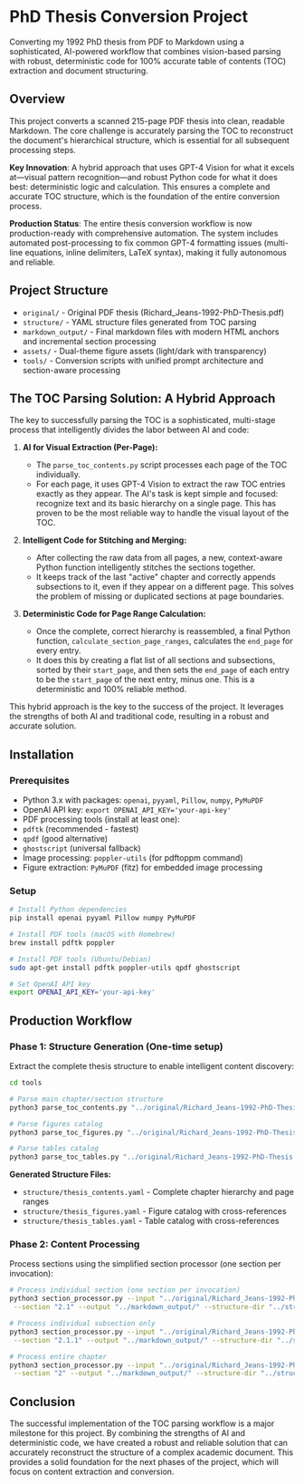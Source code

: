 # PhD Thesis Conversion Project

Converting my 1992 PhD thesis from PDF to Markdown using a sophisticated, AI-powered workflow that combines vision-based parsing with robust, deterministic code for 100% accurate table of contents (TOC) extraction and document structuring.

## Overview

This project converts a scanned 215-page PDF thesis into clean, readable Markdown. The core challenge is accurately parsing the TOC to reconstruct the document's hierarchical structure, which is essential for all subsequent processing steps.

**Key Innovation**: A hybrid approach that uses GPT-4 Vision for what it excels at—visual pattern recognition—and robust Python code for what it does best: deterministic logic and calculation. This ensures a complete and accurate TOC structure, which is the foundation of the entire conversion process.

**Production Status**: The entire thesis conversion workflow is now production-ready with comprehensive automation. The system includes automated post-processing to fix common GPT-4 formatting issues (multi-line equations, inline delimiters, LaTeX syntax), making it fully autonomous and reliable.

## Project Structure

- `original/` - Original PDF thesis (Richard_Jeans-1992-PhD-Thesis.pdf)
- `structure/` - YAML structure files generated from TOC parsing
- `markdown_output/` - Final markdown files with modern HTML anchors and incremental section processing
 - `assets/` - Dual-theme figure assets (light/dark with transparency)
- `tools/` - Conversion scripts with unified prompt architecture and section-aware processing

## The TOC Parsing Solution: A Hybrid Approach

The key to successfully parsing the TOC is a sophisticated, multi-stage process that intelligently divides the labor between AI and code:

1.  **AI for Visual Extraction (Per-Page):**
    *   The `parse_toc_contents.py` script processes each page of the TOC individually.
    *   For each page, it uses GPT-4 Vision to extract the raw TOC entries exactly as they appear. The AI's task is kept simple and focused: recognize text and its basic hierarchy on a single page. This has proven to be the most reliable way to handle the visual layout of the TOC.

2.  **Intelligent Code for Stitching and Merging:**
    *   After collecting the raw data from all pages, a new, context-aware Python function intelligently stitches the sections together.
    *   It keeps track of the last "active" chapter and correctly appends subsections to it, even if they appear on a different page. This solves the problem of missing or duplicated sections at page boundaries.

3.  **Deterministic Code for Page Range Calculation:**
    *   Once the complete, correct hierarchy is reassembled, a final Python function, `calculate_section_page_ranges`, calculates the `end_page` for every entry.
    *   It does this by creating a flat list of all sections and subsections, sorted by their `start_page`, and then sets the `end_page` of each entry to be the `start_page` of the next entry, minus one. This is a deterministic and 100% reliable method.

This hybrid approach is the key to the success of the project. It leverages the strengths of both AI and traditional code, resulting in a robust and accurate solution.

## Installation

### Prerequisites
- Python 3.x with packages: `openai`, `pyyaml`, `Pillow`, `numpy`, `PyMuPDF`
- OpenAI API key: `export OPENAI_API_KEY='your-api-key'`
- PDF processing tools (install at least one):
 - `pdftk` (recommended - fastest)
 - `qpdf` (good alternative)
 - `ghostscript` (universal fallback)
- Image processing: `poppler-utils` (for pdftoppm command)
- Figure extraction: `PyMuPDF` (fitz) for embedded image processing

### Setup
```bash
# Install Python dependencies
pip install openai pyyaml Pillow numpy PyMuPDF

# Install PDF tools (macOS with Homebrew)
brew install pdftk poppler

# Install PDF tools (Ubuntu/Debian)
sudo apt-get install pdftk poppler-utils qpdf ghostscript

# Set OpenAI API key
export OPENAI_API_KEY='your-api-key'
```

## Production Workflow 

### Phase 1: Structure Generation (One-time setup)

Extract the complete thesis structure to enable intelligent content discovery:

```bash
cd tools

# Parse main chapter/section structure
python3 parse_toc_contents.py "../original/Richard_Jeans-1992-PhD-Thesis.pdf" 9 12 "../structure/"

# Parse figures catalog
python3 parse_toc_figures.py "../original/Richard_Jeans-1992-PhD-Thesis.pdf" 13 15 "../structure/"

# Parse tables catalog
python3 parse_toc_tables.py "../original/Richard_Jeans-1992-PhD-Thesis.pdf" 17 17 "../structure/"
```

**Generated Structure Files:**
- `structure/thesis_contents.yaml` - Complete chapter hierarchy and page ranges
- `structure/thesis_figures.yaml` - Figure catalog with cross-references
- `structure/thesis_tables.yaml` - Table catalog with cross-references

### Phase 2: Content Processing

Process sections using the simplified section processor (one section per invocation):

```bash
# Process individual section (one section per invocation)
python3 section_processor.py --input "../original/Richard_Jeans-1992-PhD-Thesis.pdf" \
 --section "2.1" --output "../markdown_output/" --structure-dir "../structure/"

# Process individual subsection only
python3 section_processor.py --input "../original/Richard_Jeans-1992-PhD-Thesis.pdf" \
 --section "2.1.1" --output "../markdown_output/" --structure-dir "../structure/"

# Process entire chapter
python3 section_processor.py --input "../original/Richard_Jeans-1992-PhD-Thesis.pdf" \
 --section "2" --output "../markdown_output/" --structure-dir "../structure/"
```

## Conclusion

The successful implementation of the TOC parsing workflow is a major milestone for this project. By combining the strengths of AI and deterministic code, we have created a robust and reliable solution that can accurately reconstruct the structure of a complex academic document. This provides a solid foundation for the next phases of the project, which will focus on content extraction and conversion.
